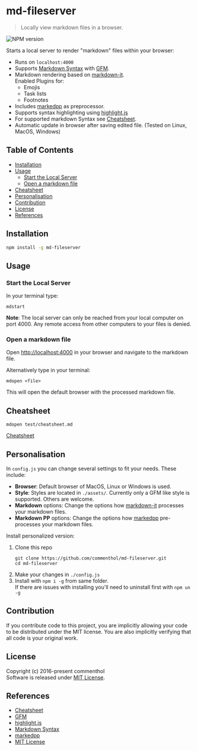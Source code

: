 # md-fileserver

> Locally view markdown files in a browser.

![NPM version](https://badge.fury.io/js/md-fileserver.svg)

Starts a local server to render "markdown" files within your browser:

* Runs on `localhost:4000`
* Supports [Markdown Syntax][] with [GFM][].
* Markdown rendering based on [markdown-it][].   
  Enabled Plugins for:
  * Emojis
  * Task lists
  * Footnotes
* Includes [markedpp][] as preprocessor.
* Supports syntax highlighting using [highlight.js][]
* For supported markdown Syntax see [Cheatsheet][].
* Automatic update in browser after saving edited file. (Tested on Linux, MacOS, Windows)

## Table of Contents

<!-- !toc (minlevel=2 omit="Table of Contents") -->

* [Installation](#installation)
* [Usage](#usage)
  * [Start the Local Server](#start-the-local-server)
  * [Open a markdown file](#open-a-markdown-file)
* [Cheatsheet](#cheatsheet)
* [Personalisation](#personalisation)
* [Contribution](#contribution)
* [License](#license)
* [References](#references)

<!-- toc! -->

## Installation

```bash
npm install -g md-fileserver
```

## Usage

### Start the Local Server

In your terminal type:

```
mdstart
```

__Note__: The local server can only be reached from your local computer on port 4000. Any remote access from other computers to your files is denied.

### Open a markdown file

Open <http://localhost:4000> in your browser and navigate to the markdown file.

Alternatively type in your terminal:

```
mdopen <file>
```

This will open the default browser with the processed markdown file.

## Cheatsheet

```
mdopen test/cheatsheet.md
```

[Cheatsheet][]

## Personalisation

In `config.js` you can change several settings to fit your needs. These include:

* **Browser**: Default browser of MacOS, Linux or Windows is used.
* **Style**: Styles are located in `./assets/`. Currently only a GFM like style is supported. Others are welcome.
* **Markdown** options: Change the options how [markdown-it][] processes your markdown files.
* **Markdown PP** options: Change the options how [markedpp][] pre-processes your markdown files.

Install personalized version:

1.  Clone this repo
    ````
    git clone https://github.com/commenthol/md-fileserver.git
    cd md-fileserver
    ````
2.  Make your changes in `./config.js`
3.  Install with `npm i -g` from same folder.  
    If there are issues with installing you'll need to uninstall first with `npm un -g`

## Contribution

If you contribute code to this project, you are implicitly allowing your code
to be distributed under the MIT license. You are also implicitly verifying that
all code is your original work.

## License

Copyright (c) 2016-present commenthol   
Software is released under [MIT License][].

## References

<!-- !ref -->

* [Cheatsheet][Cheatsheet]
* [GFM][GFM]
* [highlight.js][highlight.js]
* [Markdown Syntax][Markdown Syntax]
* [markedpp][markedpp]
* [MIT License][MIT License]

<!-- ref! -->

[Cheatsheet]: test/cheatsheet.md
[GFM]: https://help.github.com/articles/github-flavored-markdown
[highlight.js]: http://highlightjs.org
[markdown-it]: https://github.com/markdown-it/markdown-it
[markedpp]: https://github.com/commenthol/markedpp
[Markdown Syntax]: http://daringfireball.net/projects/markdown/syntax
[MIT License]: ./LICENSE
